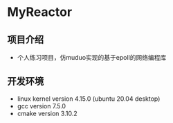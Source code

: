 # MyReactor

## 项目介绍

* 个人练习项目，仿muduo实现的基于epoll的网络编程库

## 开发环境

* linux kernel version 4.15.0 (ubuntu 20.04 desktop)
* gcc version 7.5.0
* cmake version 3.10.2
